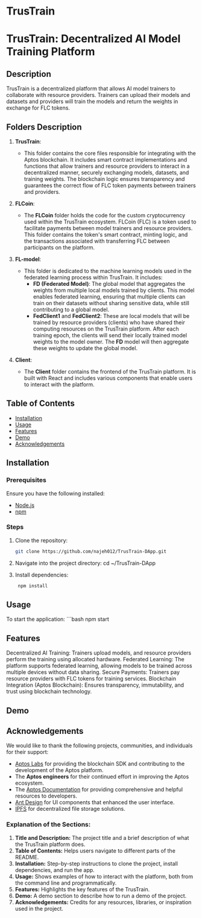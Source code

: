 # TrusTrain
# TrusTrain: Decentralized AI Model Training Platform
## Description
TrusTrain is a decentralized platform that allows AI model trainers to collaborate with resource providers. Trainers can upload their models and datasets and providers will train the models and return the weights in exchange for FLC tokens.
## Folders Description

1. **TrusTrain**:
   - This folder contains the core files responsible for integrating with the Aptos blockchain. It includes smart contract implementations and functions that allow trainers and resource providers to interact in a decentralized manner, securely exchanging models, datasets, and training weights. The blockchain logic ensures transparency and guarantees the correct flow of FLC token payments between trainers and providers.

2. **FLCoin**:
   - The **FLCoin** folder holds the code for the custom cryptocurrency used within the TrusTrain ecosystem. FLCoin (FLC) is a token used to facilitate payments between model trainers and resource providers. This folder contains the token's smart contract, minting logic, and the transactions associated with transferring FLC between participants on the platform.

3. **FL-model**:
   - This folder is dedicated to the machine learning models used in the federated learning process within TrusTrain. It includes:
     - **FD (Federated Model)**: The global model that aggregates the weights from multiple local models trained by clients. This model enables federated learning, ensuring that multiple clients can train on their datasets without sharing sensitive data, while still contributing to a global model.
     - **FedClient1** and **FedClient2**: These are local models that will be trained by resource providers (clients) who have shared their computing resources on the TrusTrain platform. After each training epoch, the clients will send their locally trained model weights to the model owner. The **FD** model will then aggregate these weights to update the global model.

4. **Client**:
   - The **Client** folder contains the frontend of the TrusTrain platform. It is built with React and includes various components that enable users to interact with the platform.

## Table of Contents
- [Installation](#installation)
- [Usage](#usage)
- [Features](#features)
- [Demo](#demp)
- [Acknowledgements](#acknowledgements)

## Installation
### Prerequisites

Ensure you have the following installed:
- [Node.js](https://nodejs.org/)
- [npm](https://www.npmjs.com/)

### Steps
1. Clone the repository:
   ```bash
   git clone https://github.com/najeh012/TrusTrain-DApp.git

2. Navigate into the project directory:
   cd ~/TrusTrain-DApp 
   
3. Install dependencies:
   ```bash
    npm install
## Usage
To start the application:
    ```bash
     npm start
## Features
Decentralized AI Training: Trainers upload models, and resource providers perform the training using allocated hardware.
Federated Learning: The platform supports federated learning, allowing models to be trained across multiple devices without data sharing.
Secure Payments: Trainers pay resource providers with FLC tokens for training services.
Blockchain Integration (Aptos Blockchain): Ensures transparency, immutability, and trust using blockchain technology.
## Demo 

## Acknowledgements
We would like to thank the following projects, communities, and individuals for their support:

- [Aptos Labs](https://aptoslabs.com/) for providing the blockchain SDK and contributing to the development of the Aptos platform.
- The **Aptos engineers** for their continued effort in improving the Aptos ecosystem.
- The [Aptos Documentation](https://aptos.dev/) for providing comprehensive and helpful resources to developers.
- [Ant Design](https://ant.design/) for UI components that enhanced the user interface.
- [IPFS](https://ipfs.tech/) for decentralized file storage solutions.
### Explanation of the Sections:
1. **Title and Description:** The project title and a brief description of what the TrusTrain platform does.
2. **Table of Contents:** Helps users navigate to different parts of the README.
3. **Installation:** Step-by-step instructions to clone the project, install dependencies, and run the app.
4. **Usage:** Shows examples of how to interact with the platform, both from the command line and programmatically.
5. **Features:** Highlights the key features of the TrusTrain.
6. **Demo:** A demo section to describe how to run a demo of the project.
7. **Acknowledgements:** Credits for any resources, libraries, or inspiration used in the project.
